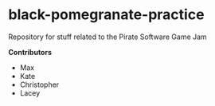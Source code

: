 # black-pomegranate-practice
Repository for stuff related to the Pirate Software Game Jam

**Contributors**
+ Max
+ Kate
+ Christopher
+ Lacey